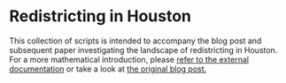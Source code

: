 # Redistricting in Houston

This collection of scripts is intended to accompany the blog post and subsequent
paper investigating the landscape of redistricting in Houston. For a more
mathematical introduction, please [refer to the external documentation](https://houston-redistricting.readthedocs.io/en/latest/)
or take a look at [the original blog post.](https://apizzimenti.com/posts/-Ll7beRTzX350rhLmpE0)
